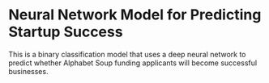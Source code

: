 # Neural Network Model for Predicting Startup Success

This is a binary classification model that uses a deep neural network to predict whether Alphabet Soup funding applicants will become successful businesses.
